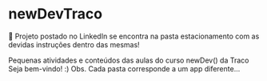 # newDevTraco

📁 Projeto postado no LinkedIn se encontra na pasta estacionamento com as devidas instruções dentro das mesmas!
 
Pequenas atividades e conteúdos das aulas do curso newDev() da Traco 
Seja bem-vindo! :)
Obs. Cada pasta corresponde a um app diferente...
